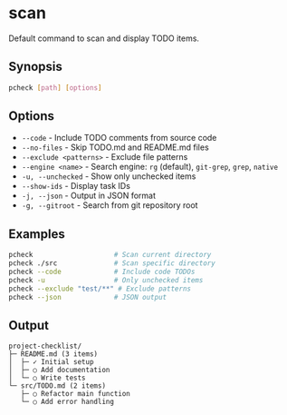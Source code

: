 # scan

Default command to scan and display TODO items.

## Synopsis

```bash
pcheck [path] [options]
```

## Options

- `--code` - Include TODO comments from source code
- `--no-files` - Skip TODO.md and README.md files
- `--exclude <patterns>` - Exclude file patterns
- `--engine <name>` - Search engine: `rg` (default), `git-grep`, `grep`, `native`
- `-u, --unchecked` - Show only unchecked items
- `--show-ids` - Display task IDs
- `-j, --json` - Output in JSON format
- `-g, --gitroot` - Search from git repository root

## Examples

```bash
pcheck                    # Scan current directory
pcheck ./src              # Scan specific directory
pcheck --code             # Include code TODOs
pcheck -u                 # Only unchecked items
pcheck --exclude "test/**" # Exclude patterns
pcheck --json             # JSON output
```

## Output

```
project-checklist/
├─ README.md (3 items)
│  ├─ ✓ Initial setup
│  ├─ ○ Add documentation
│  └─ ○ Write tests
└─ src/TODO.md (2 items)
   ├─ ○ Refactor main function
   └─ ○ Add error handling
```